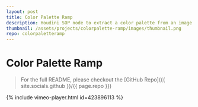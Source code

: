 ```yaml
---
layout: post
title: Color Palette Ramp
description: Houdini SOP node to extract a color palette from an image using K-Means Clustering
thumbnail: /assets/projects/colorpalette-ramp/images/thumbnail.png
repo: colorpaletteramp
---
```

# Color Palette Ramp

> For the full README, please checkout the [GitHub Repo]({{ site.socials.github }}/{{ page.repo }}) <a class="fab fa-github" href="{{ site.socials.github }}/{{ page.repo }}"></a>

{% include vimeo-player.html id=423896113 %}


